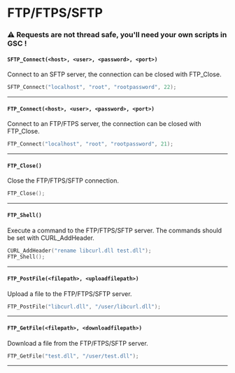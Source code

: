 # FTP/FTPS/SFTP

### :warning: **Requests are not thread safe, you'll need your own scripts in GSC !**

#### ``SFTP_Connect(<host>, <user>, <password>, <port>)``
Connect to an SFTP server, the connection can be closed with FTP_Close.

```c
SFTP_Connect("localhost", "root", "rootpassword", 22);
```
<hr>

#### ``FTP_Connect(<host>, <user>, <password>, <port>)``
Connect to an FTP/FTPS server, the connection can be closed with FTP_Close.

```c
FTP_Connect("localhost", "root", "rootpassword", 21);
```
<hr>

#### ``FTP_Close()``
Close the FTP/FTPS/SFTP connection.

```c
FTP_Close();
```
<hr>

#### ``FTP_Shell()``
Execute a command to the FTP/FTPS/SFTP server.
The commands should be set with CURL_AddHeader.

```c
CURL_AddHeader("rename libcurl.dll test.dll");
FTP_Shell();
```
<hr>

#### ``FTP_PostFile(<filepath>, <uploadfilepath>)``
Upload a file to the FTP/FTPS/SFTP server.

```c
FTP_PostFile("libcurl.dll", "/user/libcurl.dll");
```
<hr>

#### ``FTP_GetFile(<filepath>, <downloadfilepath>)``
Download a file from the FTP/FTPS/SFTP server.

```c
FTP_GetFile("test.dll", "/user/test.dll");
```
<hr>
